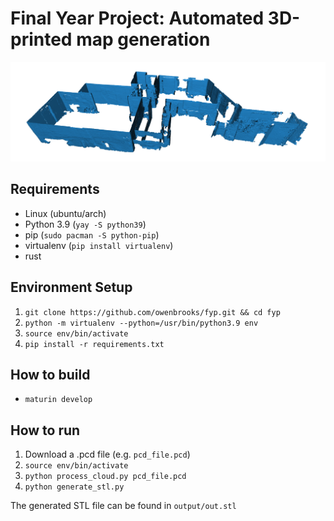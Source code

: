 # Final Year Project: Automated 3D-printed map generation

![Screenshot of filtered point cloud](assets/screenshot.png)

## Requirements
- Linux (ubuntu/arch)
- Python 3.9 (`yay -S python39`)
- pip (`sudo pacman -S python-pip`)
- virtualenv (`pip install virtualenv`)
- rust

## Environment Setup
1. `git clone https://github.com/owenbrooks/fyp.git && cd fyp`
2. `python -m virtualenv --python=/usr/bin/python3.9 env`
3. `source env/bin/activate`
4. `pip install -r requirements.txt`

## How to build
- `maturin develop`

## How to run
1. Download a .pcd file (e.g. `pcd_file.pcd`)
1. `source env/bin/activate`
2. `python process_cloud.py pcd_file.pcd`
3. `python generate_stl.py`

The generated STL file can be found in `output/out.stl`